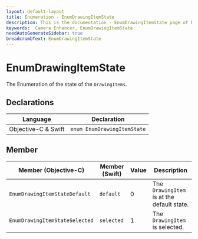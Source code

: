 ```yaml
---
layout: default-layout
title: Enumeration - EnumDrawingItemState
description: This is the documentation - EnumDrawingItemState page of DynamsoftCameraEnhancer library.
keywords:  Camera Enhancer, EnumDrawingItemState
needAutoGenerateSidebar: true
breadcrumbText: EnumDrawingItemState
---
```


# EnumDrawingItemState

The Enumeration of the state of the `DrawingItems`.

## Declarations

| Language | Declaration |
|----------|-------------|
| Objective-C & Swift | `enum EnumDrawingItemState` |

## Member

| Member (Objective-C) | Member (Swift) | Value | Description |
| -------------------- | -------------- | ----- | ----------- |
| `EnumDrawingItemStateDefault` | `default` | 0 | The `DrawingItem` is at the default state. |
| `EnumDrawingItemStateSelected` | `selected` | 1 | The `DrawingItem` is selected. |
